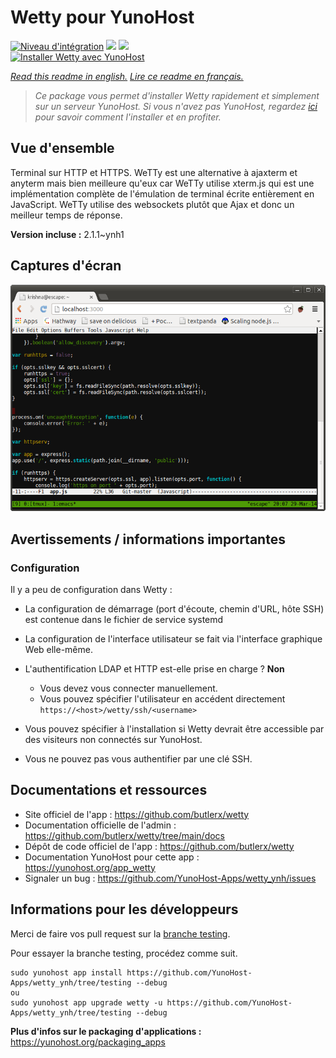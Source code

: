 # Wetty pour YunoHost

[![Niveau d'intégration](https://dash.yunohost.org/integration/wetty.svg)](https://dash.yunohost.org/appci/app/wetty) ![](https://ci-apps.yunohost.org/ci/badges/wetty.status.svg) ![](https://ci-apps.yunohost.org/ci/badges/wetty.maintain.svg)  
[![Installer Wetty avec YunoHost](https://install-app.yunohost.org/install-with-yunohost.svg)](https://install-app.yunohost.org/?app=wetty)

*[Read this readme in english.](./README.md)*
*[Lire ce readme en français.](./README_fr.md)*

> *Ce package vous permet d'installer Wetty rapidement et simplement sur un serveur YunoHost.
Si vous n'avez pas YunoHost, regardez [ici](https://yunohost.org/#/install) pour savoir comment l'installer et en profiter.*

## Vue d'ensemble

Terminal sur HTTP et HTTPS. WeTTy est une alternative à ajaxterm et anyterm mais bien meilleure qu'eux car WeTTy utilise xterm.js qui est une implémentation complète de l'émulation de terminal écrite entièrement en JavaScript. WeTTy utilise des websockets plutôt que Ajax et donc un meilleur temps de réponse.

**Version incluse :** 2.1.1~ynh1



## Captures d'écran

![](./doc/screenshots/terminal.png)

## Avertissements / informations importantes

### Configuration

Il y a peu de configuration dans Wetty :
* La configuration de démarrage (port d'écoute, chemin d'URL, hôte SSH) est contenue dans le fichier de service systemd
* La configuration de l'interface utilisateur se fait via l'interface graphique Web elle-même.

* L'authentification LDAP et HTTP est-elle prise en charge ? **Non**
  * Vous devez vous connecter manuellement.
  * Vous pouvez spécifier l'utilisateur en accédent directement `https://<host>/wetty/ssh/<username>`

* Vous pouvez spécifier à l'installation si Wetty devrait être accessible par des visiteurs non connectés sur YunoHost.

* Vous ne pouvez pas vous authentifier par une clé SSH.

## Documentations et ressources

* Site officiel de l'app : https://github.com/butlerx/wetty
* Documentation officielle de l'admin : https://github.com/butlerx/wetty/tree/main/docs
* Dépôt de code officiel de l'app : https://github.com/butlerx/wetty
* Documentation YunoHost pour cette app : https://yunohost.org/app_wetty
* Signaler un bug : https://github.com/YunoHost-Apps/wetty_ynh/issues

## Informations pour les développeurs

Merci de faire vos pull request sur la [branche testing](https://github.com/YunoHost-Apps/wetty_ynh/tree/testing).

Pour essayer la branche testing, procédez comme suit.
```
sudo yunohost app install https://github.com/YunoHost-Apps/wetty_ynh/tree/testing --debug
ou
sudo yunohost app upgrade wetty -u https://github.com/YunoHost-Apps/wetty_ynh/tree/testing --debug
```

**Plus d'infos sur le packaging d'applications :** https://yunohost.org/packaging_apps